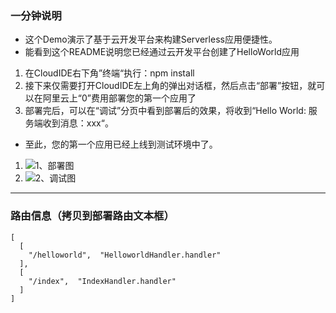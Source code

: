 ### 一分钟说明
+ 这个Demo演示了基于云开发平台来构建Serverless应用便捷性。
+ 能看到这个README说明您已经通过云开发平台创建了HelloWorld应用
1. 在CloudIDE右下角”终端“执行：npm install
2. 接下来仅需要打开CloudIDE左上角的弹出对话框，然后点击“部署”按钮，就可以在阿里云上“0”费用部署您的第一个应用了
3. 部署完后，可以在“调试”分页中看到部署后的效果，将收到“Hello World: 服务端收到消息：xxx“。
+ 至此，您的第一个应用已经上线到测试环境中了。
1. ![1、部署图](https://image.workbenchapi.com/helloworld/deploy1.png)
2. ![2、调试图](http://image.workbenchapi.com/helloworld/%E8%B0%83%E8%AF%95.png)

---
### 路由信息（**拷贝**到部署路由文本框）
```
[
  [
    "/helloworld",  "HelloworldHandler.handler"
  ],
  [
    "/index",  "IndexHandler.handler"
  ]
]
```


